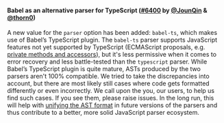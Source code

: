 #### Babel as an alternative parser for TypeScript ([#6400](https://github.com/prettier/prettier/pull/6400) by [@JounQin](https://github.com/JounQin) & [@thorn0](https://github.com/thorn0))

A new value for the `parser` option has been added: `babel-ts`, which makes use of Babel’s TypeScript plugin. The `babel-ts` parser supports JavaScript features not yet supported by TypeScript (ECMAScript proposals, e.g. [private methods and accessors](https://github.com/tc39/proposal-private-methods)), but it's less permissive when it comes to error recovery and less battle-tested than the `typescript` parser. While Babel’s TypeScript plugin is quite mature, ASTs produced by the two parsers aren't 100% compatible. We tried to take the discrepancies into account, but there are most likely still cases where code gets formatted differently or even incorrectly. We call upon the you, our users, to help us find such cases. If you see them, please raise issues. In the long run, this will help with [unifying the AST format](https://github.com/typescript-eslint/typescript-eslint/tree/master/packages/typescript-estree#ast-alignment-tests) in future versions of the parsers and thus contribute to a better, more solid JavaScript parser ecosystem.
